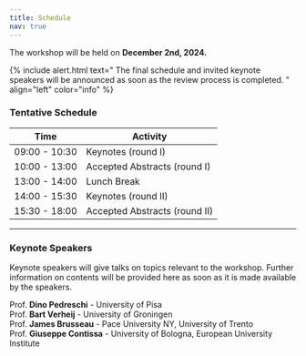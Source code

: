 ```yaml
---
title: Schedule
nav: true
---
```

The workshop will be held on **December 2nd, 2024.** 

{% include alert.html text="
The final schedule and invited keynote speakers will be announced as soon as the review process is completed.
" align="left" color="info" %}


### Tentative Schedule


| Time               | Activity                          |
|--------------------|-----------------------------------|
| 09:00 - 10:30      | Keynotes (round I)                |
| 10:00 - 13:00      | Accepted Abstracts (round I)      |
| 13:00 - 14:00      | Lunch Break                       |
| 14:00 - 15:30      | Keynotes (round II)               |
| 15:30 - 18:00      | Accepted Abstracts (round II)     |

---


### Keynote Speakers
Keynote speakers will give talks on topics relevant to the workshop. Further information on contents will be provided here as soon as it is made available by the speakers.

Prof. **Dino Pedreschi** - University of Pisa<br>
Prof. **Bart Verheij** - University of Groningen<br>
Prof. **James Brusseau** - Pace University NY, University of Trento<br>
Prof. **Giuseppe Contissa** - University of Bologna, European University Institute